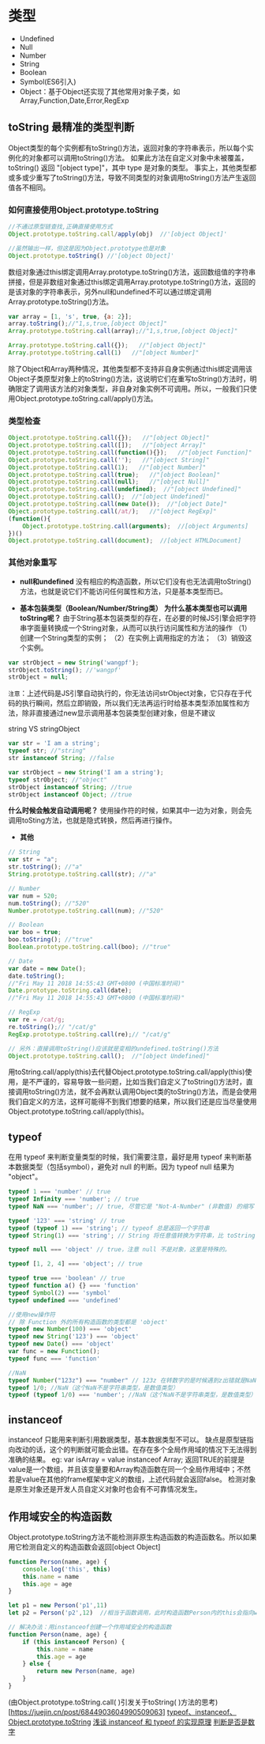 # 类型
- Undefined
- Null
- Number
- String
- Boolean
- Symbol(ES6引入)
- Object：基于Object还实现了其他常用对象子类，如Array,Function,Date,Error,RegExp


## toString 最精准的类型判断
Object类型的每个实例都有toString()方法，返回对象的字符串表示，所以每个实例化的对象都可以调用toString()方法。
如果此方法在自定义对象中未被覆盖，toString() 返回 "[object type]"，其中 type 是对象的类型。
事实上，其他类型都或多或少重写了toString()方法，导致不同类型的对象调用toString()方法产生返回值各不相同。

### 如何直接使用Object.prototype.toString
```js
//不通过原型链查找,正确直接使用方式
Object.prototype.toString.call/apply(obj)  //'[object Object]'

//虽然输出一样，但这是因为Object.prototype也是对象
Object.prototype.toString() //'[object Object]'
```
数组对象通过this绑定调用Array.prototype.toString()方法，返回数组值的字符串拼接，但是非数组对象通过this绑定调用Array.prototype.toString()方法，返回的是该对象的字符串表示，另外null和undefined不可以通过绑定调用Array.prototype.toString()方法。
```js
var array = [1, 's', true, {a: 2}];
array.toString();//"1,s,true,[object Object]"
Array.prototype.toString.call(array);//"1,s,true,[object Object]"

Array.prototype.toString.call({});   //"[object Object]"
Array.prototype.toString.call(1)   //"[object Number]"
```
除了Object和Array两种情况，其他类型都不支持非自身实例通过this绑定调用该Object子类原型对象上的toString()方法，这说明它们在重写toString()方法时，明确限定了调用该方法的对象类型，非自身对象实例不可调用。所以，一般我们只使用Object.prototype.toString.call/apply()方法。

### 类型检查
```js
Object.prototype.toString.call({});   //"[object Object]"
Object.prototype.toString.call([]);   //"[object Array]"
Object.prototype.toString.call(function(){});   //"[object Function]"
Object.prototype.toString.call('');   //"[object String]"
Object.prototype.toString.call(1);   //"[object Number]"
Object.prototype.toString.call(true);   //"[object Boolean]"
Object.prototype.toString.call(null);   //"[object Null]"
Object.prototype.toString.call(undefined);  //"[object Undefined]"
Object.prototype.toString.call();  //"[object Undefined]"
Object.prototype.toString.call(new Date());  //"[object Date]"
Object.prototype.toString.call(/at/);   //"[object RegExp]"
(function(){
    Object.prototype.toString.call(arguments);  //[object Arguments]
})()
Object.prototype.toString.call(document);  //[object HTMLDocument]
```
### 其他对象重写
- **null和undefined**
没有相应的构造函数，所以它们没有也无法调用toString()方法，也就是说它们不能访问任何属性和方法，只是基本类型而已。

- **基本包装类型（Boolean/Number/String类）**
**为什么基本类型也可以调用toString呢？**
由于String基本包装类型的存在，在必要的时候JS引擎会把字符串字面量转换成一个String对象，从而可以执行访问属性和方法的操作
（1）创建一个String类型的实例；
（2）在实例上调用指定的方法；
（3）销毁这个实例。
```js
var strObject = new String('wangpf');
strObject.toString(); //'wangpf'
strObject = null;
```
`注意`：上述代码是JS引擎自动执行的，你无法访问strObject对象，它只存在于代码的执行瞬间，然后立即销毁，所以我们无法再运行时给基本类型添加属性和方法，除非直接通过new显示调用基本包装类型创建对象，但是不建议

string VS stringObject
```js
var str = 'I am a string';
typeof str; //"string"
str instanceof String; //false

var strObject = new String('I am a string');
typeof strObject; //"object"
strObject instanceof String; //true
strObject instanceof Object; //true
```
**什么时候会触发自动调用呢？**
使用操作符的时候，如果其中一边为对象，则会先调用toSting方法，也就是隐式转换，然后再进行操作。

- **其他**
```js
// String
var str = "a";
str.toString(); //"a"
String.prototype.toString.call(str); //"a"

// Number
var num = 520;
num.toString(); //"520"
Number.prototype.toString.call(num); //"520"

// Boolean
var boo = true;
boo.toString(); //"true"
Boolean.prototype.toString.call(boo); //"true"

// Date
var date = new Date();
date.toString();
//"Fri May 11 2018 14:55:43 GMT+0800 (中国标准时间)"
Date.prototype.toString.call(date);
//"Fri May 11 2018 14:55:43 GMT+0800 (中国标准时间)"

// RegExp
var re = /cat/g;
re.toString();// "/cat/g"
RegExp.prototype.toString.call(re);// "/cat/g"

// 另外：直接调用toString()应该就是变相的undefined.toString()方法
Object.prototype.toString.call();  //"[object Undefined]"
```
用toString.call/apply(this)去代替Object.prototype.toString.call/apply(this)使用，是不严谨的，容易导致一些问题，比如当我们自定义了toString()方法时，直接调用toString()方法，就不会再默认调用Object类的toString()方法，而是会使用我们自定义的方法，这样可能得不到我们想要的结果，所以我们还是应当尽量使用Object.prototype.toString.call/apply(this)。



## typeof 
在用 typeof 来判断变量类型的时候，我们需要注意，最好是用 typeof 来判断基本数据类型（包括symbol），避免对 null 的判断。因为 typeof null 结果为 "object"。
```js
typeof 1 === 'number' // true
typeof Infinity === 'number'; // true
typeof NaN === 'number'; // true, 尽管它是 "Not-A-Number" (非数值) 的缩写

typeof '123' === 'string' // true
typeof (typeof 1) === 'string'; // typeof 总是返回一个字符串
typeof String(1) === 'string'; // String 将任意值转换为字符串，比 toString 更安全

typeof null === 'object' // true，注意 null 不是对象，这里是特殊的。

typeof [1, 2, 4] === 'object'; // true

typeof true === 'boolean' // true
typeof function a() {} === 'function'
typeof Symbol(2) === 'symbol'
typeof undefined === 'undefined'

//使用new操作符
// 除 Function 外的所有构造函数的类型都是 'object'
typeof new Number(100) === 'object'
typeof new String('123') === 'object'
typeof new Date() === 'object'
var func = new Function();
typeof func === 'function'

//NaN
typeof Number("123z") === "number" // 123z 在转数字的是时候遇到z出错就是NaN了。NaN为number类型
typeof 1/0; //NaN（这个NaN不是字符串类型，是数值类型）
typeof (typeof 1/0) === 'number'; //NaN（这个NaN不是字符串类型，是数值类型）
```
## instanceof
instanceof 只能用来判断引用数据类型，基本数据类型不可以。
缺点是原型链指向改动的话，这个的判断就可能会出错。在存在多个全局作用域的情况下无法得到准确的结果。
eg: var isArray = value instanceof Array;
返回TRUE的前提是 value是一个数组，并且该变量要和Array构造函数在同一个全局作用域中；不然若是value在其他的frame框架中定义的数组，上述代码就会返回false。
检测对象是原生对象还是开发人员自定义对象时也会有不可靠情况发生。

## 作用域安全的构造函数
Object.prototype.toString方法不能检测非原生构造函数的构造函数名。所以如果用它检测自定义的构造函数会返回[object Object]
```js
function Person(name, age) {
    console.log('this', this)
    this.name = name
    this.age = age
}

let p1 = new Person('p1',11)
let p2 = Person('p2',12)  //相当于函数调用，此时构造函数Person内的this会指向window

// 解决办法：用instanceof创建一个作用域安全的构造函数
function Person(name, age) {
    if (this instanceof Person) {
        this.name = name
        this.age = age
    } else {
        return new Person(name, age)
    }
}
```

(由Object.prototype.toString.call( )引发关于toString( )方法的思考)[https://juejin.cn/post/6844903604990509063]
[typeof、instanceof、Object.prototype.toString](https://juejin.cn/post/6949005060705779720#heading-0)
[浅谈 instanceof 和 typeof 的实现原理](https://juejin.cn/post/6844903613584654344)
[判断是否是数字](https://zhuanlan.zhihu.com/p/267990898)